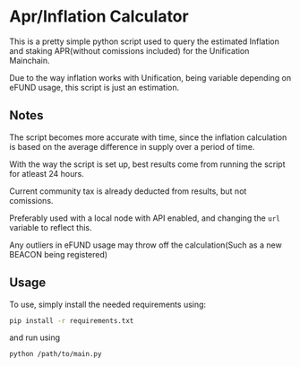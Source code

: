 # Apr/Inflation Calculator

This is a pretty simple python script used to query the estimated Inflation
and staking APR(without comissions included) for the Unification Mainchain.

Due to the way inflation works with Unification, being variable depending on
eFUND usage, this script is just an estimation.

## Notes
The script becomes more accurate with time, since the inflation calculation 
is based on the average difference in supply over a period of time. 

With the way the script is set up, best results come from running the script
for atleast 24 hours. 

Current community tax is already deducted from results, but not comissions.

Preferably used with a local node with API enabled, and changing the `url` variable
to reflect this.

Any outliers in eFUND usage may throw off the calculation(Such as a new BEACON being registered)

## Usage
To use, simply install the needed requirements using:
```bash
pip install -r requirements.txt
```
and run using
```bash
python /path/to/main.py
```


